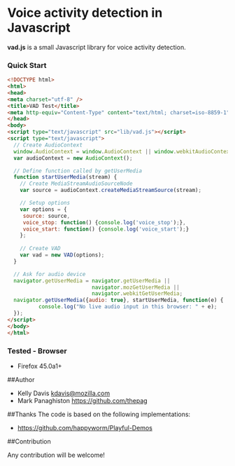 # Voice activity detection in Javascript


__vad.js__ is a small Javascript library for voice activity detection.

### Quick Start

```html
<!DOCTYPE html>
<html>
<head>
<meta charset="utf-8" />
<title>VAD Test</title>
<meta http-equiv="Content-Type" content="text/html; charset=iso-8859-1" />
</head>
<body>
<script type="text/javascript" src="lib/vad.js"></script>
<script type="text/javascript">
  // Create AudioContext
  window.AudioContext = window.AudioContext || window.webkitAudioContext;
  var audioContext = new AudioContext();

  // Define function called by getUserMedia 
  function startUserMedia(stream) {
    // Create MediaStreamAudioSourceNode
    var source = audioContext.createMediaStreamSource(stream);

    // Setup options
    var options = {
     source: source,
     voice_stop: function() {console.log('voice_stop');}, 
     voice_start: function() {console.log('voice_start');}
    }; 
    
    // Create VAD
    var vad = new VAD(options);
  }

  // Ask for audio device
  navigator.getUserMedia = navigator.getUserMedia || 
                           navigator.mozGetUserMedia || 
                           navigator.webkitGetUserMedia;
  navigator.getUserMedia({audio: true}, startUserMedia, function(e) {
          console.log("No live audio input in this browser: " + e);
  });
</script>
</body>
</html>
```


### Tested - Browser
* Firefox 45.0a1+

##Author

* Kelly Davis kdavis@mozilla.com
* Mark Panaghiston https://github.com/thepag


##Thanks
The code is based on the following implementations: 

+ https://github.com/happyworm/Playful-Demos

##Contribution

Any contribution will be welcome!

